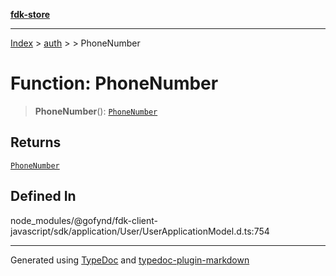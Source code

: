 [**fdk-store**](../../../README.md)
***

[Index](../../../API.md) > [auth](../../README.md) > [<internal>](../README.md) > PhoneNumber

# Function: PhoneNumber

> **PhoneNumber**(): [`PhoneNumber`](../type-aliases/type-alias.PhoneNumber.md)

## Returns

[`PhoneNumber`](../type-aliases/type-alias.PhoneNumber.md)

## Defined In

node\_modules/@gofynd/fdk-client-javascript/sdk/application/User/UserApplicationModel.d.ts:754

***
Generated using [TypeDoc](https://typedoc.org/) and [typedoc-plugin-markdown](https://www.npmjs.com/package/typedoc-plugin-markdown)
